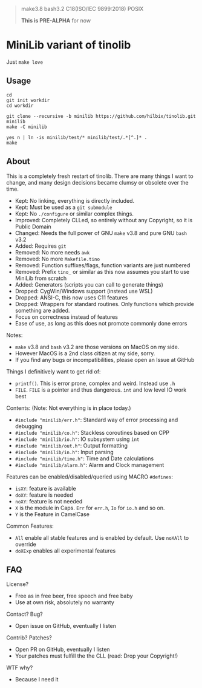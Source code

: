 > make3.8 bash3.2 C18(ISO/IEC 9899:2018) POSIX
>
> **This is PRE-ALPHA** for now

# MiniLib variant of tinolib

Just `make love`

## Usage

	cd
	git init workdir
	cd workdir

	git clone --recursive -b minilib https://github.com/hilbix/tinolib.git minilib
	make -C minilib

	yes n | ln -is minilib/test/* minilib/test/.*[^.]* .
	make


## About

This is a completely fresh restart of tinolib.
There are many things I want to change,
and many design decisions became clumsy or obsolete
over the time.

- Kept: No linking, everything is directly included.
- Kept: Must be used as a `git submodule`
- Kept: No `./configure` or similar complex things.
- Improved: Completely CLLed, so entirely without any Copyright, so it is Public Domain
- Changed: Needs the full power of GNU `make` v3.8 and pure GNU `bash` v3.2
- Added: Requires `git`
- Removed: No more needs `awk`
- Removed: No more `Makefile.tino`
- Removed: Function suffixes/flags, function variants are just numbered
- Removed: Prefix `tino_` or similar as this now assumes you start to use MiniLib from scratch
- Added: Generators (scripts you can call to generate things)
- Dropped: CygWin/Windows support (instead use WSL)
- Dropped: ANSI-C, this now uses C11 features
- Dropped: Wrappers for standard routines.  Only functions which provide something are added.
- Focus on correctness instead of features
- Ease of use, as long as this does not promote commonly done errors

Notes:

- `make` v3.8 and `bash` v3.2 are those versions on MacOS on my side.
- However MacOS is a 2nd class citizen at my side, sorry.
- If you find any bugs or incompatibilities, please open an Issue at GitHub

Things I definitively want to get rid of:

- `printf()`.  This is error prone, complex and weird.  Instead use `.h`
- `FILE`.  `FILE` is a pointer and thus dangerous.  `int` and low level IO work best

Contents: (Note: Not everything is in place today.)

- `#include "minilib/err.h"`: Standard way of error processing and debugging
- `#include "minilib/co.h"`: Stackless coroutines based on CPP
- `#include "minilib/io.h"`: IO subsystem using `int`
- `#include "minilib/out.h"`: Output formatting
- `#include "minilib/in.h"`: Input parsing
- `#include "minilib/time.h"`: Time and Date calculations
- `#include "minilib/alarm.h"`: Alarm and Clock management

Features can be enabled/disabled/queried using MACRO `#defines`:

- `isXY`: feature is available
- `doXY`: feature is needed
- `noXY`: feature is not needed
- `X` is the module in Caps.  `Err` for `err.h`, `Io` for `io.h` and so on.
- `Y` is the Feature in CamelCase

Common Features:

- `All` enable all stable features and is enabled by default.  Use `noXAll` to override
- `doXExp` enables all experimental features


## FAQ

License?

- Free as in free beer, free speech and free baby
- Use at own risk, absolutely no warranty

Contact?  Bug?

- Open issue on GitHub, eventually I listen

Contrib?  Patches?

- Open PR on GitHub, eventually I listen
- Your patches must fulfill the the CLL (read: Drop your Copyright!)

WTF why?

- Because I need it

